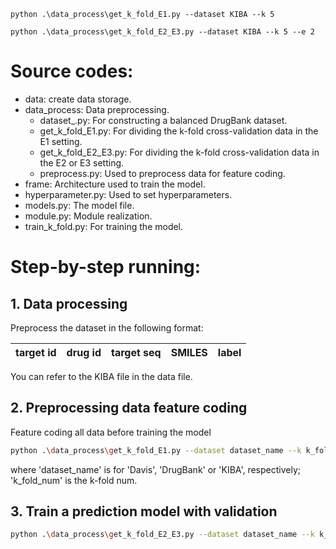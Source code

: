     python .\data_process\get_k_fold_E1.py --dataset KIBA --k 5
    
    python .\data_process\get_k_fold_E2_E3.py --dataset KIBA --k 5 --e 2

#  Source codes:


+ data: create data storage.
+ data_process: Data preprocessing.
  + dataset_.py: For constructing a balanced DrugBank dataset.
  + get_k_fold_E1.py: For dividing the k-fold cross-validation data in the E1 setting.
  + get_k_fold_E2_E3.py: For dividing the k-fold cross-validation data in the E2 or E3 setting.
  + preprocess.py: Used to preprocess data for feature coding.
+ frame: Architecture used to train the model.
+ hyperparameter.py: Used to set hyperparameters.
+ models.py: The model file.
+ module.py: Module realization.
+ train_k_fold.py: For training the model.

# Step-by-step running:

## 1. Data processing

Preprocess the dataset in the following format:

| target id | drug id | target seq | SMILES | label |
|:---------:|:-------:|:----------:|:------:|:-----:|

You can refer to the KIBA file in the data file.

## 2. Preprocessing data feature coding
Feature coding all data before training the model

```sh
python .\data_process\get_k_fold_E1.py --dataset dataset_name --k k_fold_num
```

where 'dataset_name' is for 'Davis', 'DrugBank' or 'KIBA', respectively; 'k_fold_num' is the k-fold num.

## 3. Train a prediction model with validation 

```sh
python .\data_process\get_k_fold_E2_E3.py --dataset dataset_name --k k_fold_num --e e_setting
```
